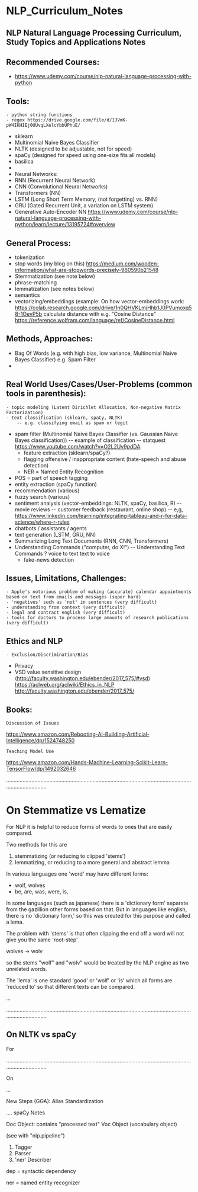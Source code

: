 # NLP_Curriculum_Notes
## NLP Natural Language Processing Curriculum, Study Topics and Applications Notes


## Recommended Courses:
- https://www.udemy.com/course/nlp-natural-language-processing-with-python

## Tools:
	- python string functions
	- regex https://drive.google.com/file/d/1JVmK-pW4IKHIEj0UUvqLXelcYbbUPhuE/
- sklearn
- Multinomial Naive Bayes Classifier
- NLTK (designed to be adjustable, not for speed)
- spaCy (designed for speed using one-size fits all models)
- basilica
- 
- Neural Networks:
- RNN (Recurrent Neural Network)
- CNN (Convolutional Neural Networks)
- Transformers (NN)
- LSTM (Long Short Term Memory, (not forgetting) vs. RNN)
- GRU (Gated Recurrent Unit, a variation on LSTM system)
- Generative Auto-Encoder NN
https://www.udemy.com/course/nlp-natural-language-processing-with-python/learn/lecture/13195724#overview

## General Process:
- tokenization
- stop words
(my blog on this)
https://medium.com/wooden-information/what-are-stopwords-precisely-960590b21548
- Stemmatization (see note below)
- phrase-matching
- lemmatization (see notes below)
- semantics
- vectorizing/embeddings (example: 
On how vector-embeddings work:
https://colab.research.google.com/drive/1n0QHVKLmjHhb1J0PVumoxq58-1OevP5b
calculate distance with e.g. "Cosine Distance" https://reference.wolfram.com/language/ref/CosineDistance.html

## Methods, Approaches:
- Bag Of Words (e.g. with high bias, low variance, Multinomial Naive Bayes Classifier)
e.g. Spam Filter
- 

## Real World Uses/Cases/User-Problems (common tools in parenthesis):
	- topic modeling (Latent Dirichlet Allocation, Non-negative Matrix Factorization)
	- text classification (sklearn, spaCy, NLTK)
		-- e.g. classifying email as spam or legit
- spam filter (Multinomial Naive Bayes Classifier (vs. Gaussian Naive Bayes classification)) 
	-- example of classification
-- statquest https://www.youtube.com/watch?v=O2L2Uv9pdDA
	- feature extraction (sklearn/spaCy?)
	- flagging offensive / inappropriate content (hate-speech and abuse detection)
	- NER = Named Entity Recognition
- POS = part of speech tagging 
- entity extraction (spaCy function)
- recommendation (various)
- fuzzy search (various)
- sentiment analysis (vector-embeddings: NLTK, spaCy, basilica, R)
	-- movie reviews
	-- customer feedback (restaurant, online shop)
	-- e,g, https://www.linkedin.com/learning/integrating-tableau-and-r-for-data-science/where-r-rules 
- chatbots / assistants / agents
- text generation (LSTM, GRU, NN)
- Summarizing Long Text Documents (RNN, CNN, Transformers)
- Understanding Commands ("computer, do X!")
	-- Understanding Text Commands
	?
	voice to text
	text to voice
	- fake-news detection

## Issues, Limitations, Challenges:
	- Apple's notorious problem of making (accurate) calendar appointments based on text from emails and messages (super hard)
	- 'negatives' such as 'not' in sentences (very difficult)
	- understanding from context (very difficult)
	- legal and contract english (very difficult)
	- tools for doctors to process large amounts of research publications  (very difficult)

## Ethics and NLP
	- Exclusion/Discrimination/Bias
- Privacy 
- VSD value sensitive design (http://faculty.washington.edu/ebender/2017_575/#vsd)
https://aclweb.org/aclwiki/Ethics_in_NLP
http://faculty.washington.edu/ebender/2017_575/


## Books:
	Discussion of Issues
https://www.amazon.com/Rebooting-AI-Building-Artificial-Intelligence/dp/1524748250

	Teaching Model Use
https://www.amazon.com/Hands-Machine-Learning-Scikit-Learn-TensorFlow/dp/1492032646







.......................................................................................................................................................


# On Stemmatize vs Lematize

For NLP it is helpful to reduce forms of words to ones that are easily compared.

Two methods for this are 
1. stemmatizing (or reducing to clipped 'stems')
2. lemmatizing, or reducing to a more general and abstract lemma

In various languages one 'word' may have different forms: 
- wolf, wolves
- be, are, was, were, is,

In some languages (such as japanese) there is a 'dictionary form' separate from the gazillion other forms based on that. But in languages like english, there is no 'dictionary form,' so this was created for this purpose and called a lema.

The problem with 'stems' is that often clipping the end off a word will not give you the same 'root-step'

wolves -> wolv

so the stems "wolf" and "wolv" would be treated by the NLP engine as two unrelated words.

The 'lema' is one standard 'good' or 'wolf' or 'is' which all forms are 'reduced to' so that different texts can be compared.  


...



.......................................................................................................................................................


## On NLTK vs spaCy

For

.......................................................................................................................................................


On

...

New Steps (GGA):
Alias Standardization

....
spaCy Notes

Doc Object:  contains "processed text"
Voc Object (vocabulary object)

(see with "nlp.pipeline")
1. Tagger
2. Parser
3. 'ner' Describer


dep = syntactic dependency

ner = named entity recognizer
